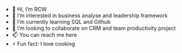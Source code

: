 - 👋 Hi, I’m RCW
- 👀 I’m interested in business analyse and leadership framework
- 🌱 I’m currently learning SQL and Github
- 💞️ I’m looking to collaborate on CRM and team productivity project
- 📫 You can reach me here 
- ⚡ Fun fact: I love cooking

<!---
CR35789/CR35789 is a ✨ special ✨ repository because its `README.md` (this file) appears on your GitHub profile.
You can click the Preview link to take a look at your changes.
--->
